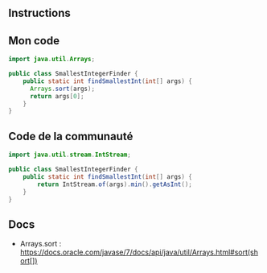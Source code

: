 
## Instructions

## Mon code
```java
import java.util.Arrays;

public class SmallestIntegerFinder {
    public static int findSmallestInt(int[] args) {
      Arrays.sort(args);
      return args[0];
    }
}
```

## Code de la communauté
```java
import java.util.stream.IntStream;

public class SmallestIntegerFinder {
    public static int findSmallestInt(int[] args) {
        return IntStream.of(args).min().getAsInt();
    }
}
```

## Docs
- Arrays.sort : https://docs.oracle.com/javase/7/docs/api/java/util/Arrays.html#sort(short[])
